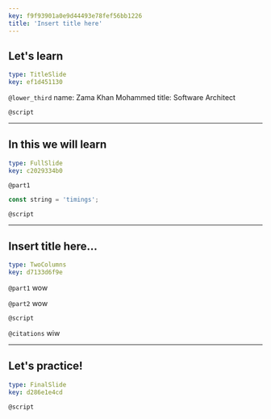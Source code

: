 ```yaml
---
key: f9f93901a0e9d44493e78fef56bb1226
title: 'Insert title here'
---
```


## Let's learn

```yaml
type: TitleSlide
key: ef1d451130
```

`@lower_third`
name: Zama Khan Mohammed
title: Software Architect

`@script`


---

## In this we will learn

```yaml
type: FullSlide
key: c2029334b0
```

`@part1`
```js
const string = 'timings';

```

`@script`


---

## Insert title here...

```yaml
type: TwoColumns
key: d7133d6f9e
```

`@part1`
wow

`@part2`
wow

`@script`


`@citations`
wiw

---

## Let's practice!

```yaml
type: FinalSlide
key: d286e1e4cd
```

`@script`
